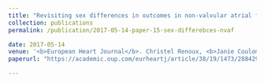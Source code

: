 ```yaml
---
title: "Revisiting sex differences in outcomes in non-valvular atrial fibrillation: a population-based cohort study"
collection: publications
permalink: /publication/2017-05-14-paper-15-sex-differebces-nvaf

date: 2017-05-14
venue: '<b>European Heart Journal</b>. Christel Renoux, <b>Janie Coulombe</b>, Samy Suissa'
paperurl: "https://academic.oup.com/eurheartj/article/38/19/1473/2884298"

---
```

